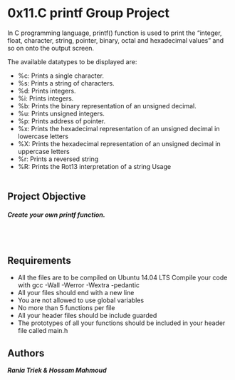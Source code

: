 # 0x11.C printf Group Project

In C programming language, printf() function is used to print the “integer, float, character, string, pointer, binary, octal and hexadecimal values” and so on onto the output screen.

The available datatypes to be displayed are:

- %c: Prints a single character.
- %s: Prints a string of characters.
- %d: Prints integers.
- %i: Prints integers.
- %b: Prints the binary representation of an unsigned decimal.
- %u: Prints unsigned integers.
- %p: Prints address of pointer.
- %x: Prints the hexadecimal representation of an unsigned decimal in lowercase letters
- %X: Prints the hexadecimal representation of an unsigned decimal in uppercase letters
- %r: Prints a reversed string
- %R: Prints the Rot13 interpretation of a string Usage
<br> </br>
## Project Objective
#### ___Create your own printf function.___
<br> </br>
## Requirements
- All the files are to be compiled on Ubuntu 14.04 LTS Compile your code with gcc -Wall -Werror -Wextra -pedantic
- All your files should end with a new line
- You are not allowed to use global variables
- No more than 5 functions per file
- All your header files should be include guarded
- The prototypes of all your functions should be included in your header file called main.h

## Authors
___Rania Triek & Hossam Mahmoud___

